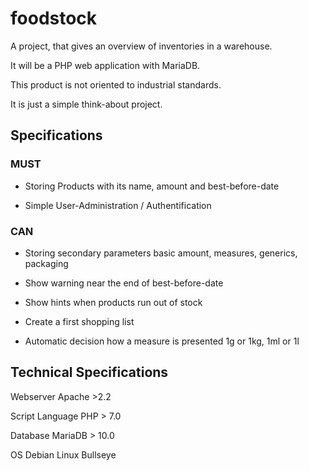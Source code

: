 # foodstock
A project, that gives an overview of inventories in a warehouse.

It will be a PHP web application with MariaDB.

This product is not oriented to industrial standards.

It is just a simple think-about project.

## Specifications

### MUST
- Storing Products with its name, amount and best-before-date

- Simple User-Administration / Authentification

### CAN
- Storing secondary parameters basic amount, measures, generics, packaging

- Show warning near the end of best-before-date

- Show hints when products run out of stock

- Create a first shopping list

- Automatic decision how a measure is presented 1g or 1kg, 1ml or 1l

## Technical Specifications
Webserver       Apache >2.2

Script Language PHP > 7.0

Database        MariaDB > 10.0

OS              Debian Linux Bullseye
